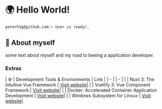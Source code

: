 # 🌍 Hello World!  

```bash
peterh3g@github.com:> User is ready!_
```

## 💬 About myself
some text about myself and my road to beeing a application developer.

### Extras
| ⚙️ | Development Tools & Environments | Link |
| - | | - | 
|  | Nuxt 3: The Intuitive Vue Framework | [Visit website](https://nuxt.com/)|
|  | Vuetify 3: Vue Component Framework | [Visit website](https://vuetifyjs.com/en/)|
|  | Docker: Accelerated Container Application Development | [Visit website](https://www.docker.com/)|
|  | Windows Subsystem for Linxux | [Visit website](https://learn.microsoft.com/en-us/windows/wsl/about?source=recommendations)|

  
<!--
**PeterH3G/peterh3g** is a  _special_ ✨ repository because its `README.md` (this file) appears on your GitHub profile.

Here are some ideas to get you started:

- 🔭 I’m currently working on ...
- 🌱 I’m currently learning ...
- 👯 I’m looking to collaborate on ...
- 🤔 I’m looking for help with ...
- 💬 Ask me about ...
- 📫 How to reach me: ...
- 😄 Pronouns: ...
- ⚡ Fun fact: ...
-->
